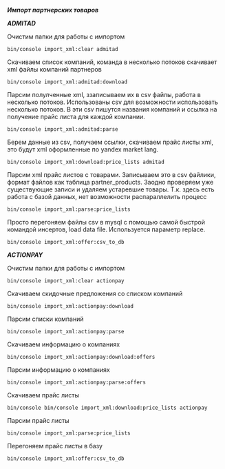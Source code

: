 ***Импорт партнерских товаров***

***ADMITAD***

Очистим папки для работы с импортом

    bin/console import_xml:clear admitad

Скачиваем список компаний, команда в несколько потоков скачивает xml файлы компаний партнеров

    bin/console import_xml:admitad:download
    
Парсим полулченные xml, ззаписываем их в csv файлы, работа в несколько потоков. 
Использованы csv для возможности использовать несколько потоков. В эти csv пишутся названия компаний и ссылка на получение 
прайс листа для каждой компании.
    
    bin/console import_xml:admitad:parse

Берем данные из csv, получаем ссылки, скачиваем прайс листы xml, это будут xml оформленные по yandex market lang.
    
    bin/console import_xml:download:price_lists admitad

Парсим xml прайс листов с товарами. Записываем это в csv файлики, формат файлов как таблица partner_products.
Заодно проверяем уже существующие записи и удаляем устаревшие товары. Т.к. здесь есть работа с базой данных, 
нет возможности распараллелить процесс
    
    bin/console import_xml:parse:price_lists

Просто перегоняем файлы csv в mysql с помощью самой быстрой командой инсертов, load data file. Используется параметр
replace.
    
    bin/console import_xml:offer:csv_to_db

***ACTIONPAY***

Очистим папки для работы с импортом

    bin/console import_xml:clear actionpay
    
Скачиваем скидочные предложения со списком компаний
    
    bin/console import_xml:actionpay:download
    
Парсим списки компаний

    bin/console import_xml:actionpay:parse
    
Скачиваем информацию о компаниях

    bin/console import_xml:actionpay:download:offers
    
Парсим информацию о компаниях

    bin/console import_xml:actionpay:parse:offers
    
Скачиваем прайс листы

    bin/console bin/console import_xml:download:price_lists actionpay
    
Парсим прайс листы

    bin/console import_xml:parse:price_lists
    
Перегоняем прайс листы в базу

    bin/console import_xml:offer:csv_to_db
    
